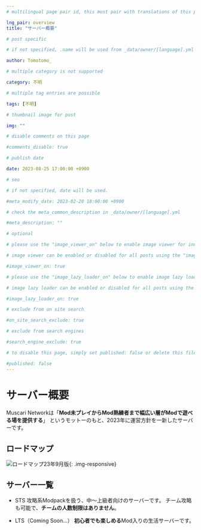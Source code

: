 ```yaml
---
# multilingual page pair id, this must pair with translations of this page. (This name must be unique)

lng_pair: overview
title: "サーバー概要"

# post specific

# if not specified, .name will be used from _data/owner/[language].yml

author: Tomotomo_

# multiple category is not supported

category: 不明

# multiple tag entries are possible

tags: [不明]

# thumbnail image for post

img: ""

# disable comments on this page

#comments_disable: true

# publish date

date: 2023-08-25 17:00:00 +0900

# seo

# if not specified, date will be used.

#meta_modify_date: 2023-02-20 18:00:00 +0900

# check the meta_common_description in _data/owner/[language].yml

#meta_description: ""

# optional

# please use the "image_viewer_on" below to enable image viewer for individual pages or posts (_posts/ or [language]/_posts folders).

# image viewer can be enabled or disabled for all posts using the "image_viewer_posts: true" setting in _data/conf/main.yml.

#image_viewer_on: true

# please use the "image_lazy_loader_on" below to enable image lazy loader for individual pages or posts (_posts/ or [language]/_posts folders).

# image lazy loader can be enabled or disabled for all posts using the "image_lazy_loader_posts: true" setting in _data/conf/main.yml.

#image_lazy_loader_on: true

# exclude from on site search

#on_site_search_exclude: true

# exclude from search engines

#search_engine_exclude: true

# to disable this page, simply set published: false or delete this file

#published: false
---
```

# サーバー概要
Muscari Networkは「**Mod未プレイからMod熟練者まで幅広い層がModで遊べる場を提供する**」
というモットーのもと、2023年に運営方針を一新したサーバーです。

## ロードマップ
![ロードマップ23年9月版](https://i.imgur.com/e0Bt6ee.png){: .img-responsive}

## サーバー一覧
 - STS
 攻略系Modpackを扱う、中～上級者向けのサーバーです。
 チーム攻略も可能で、**チームの人数制限はありません**。
 
 - LTS（Coming Soon...）
 **初心者でも楽しめる**Mod入りの生活サーバーです。